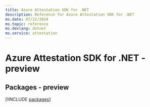 ```yaml
---
title: Azure Attestation SDK for .NET
description: Reference for Azure Attestation SDK for .NET
ms.date: 07/22/2024
ms.topic: reference
ms.devlang: dotnet
ms.service: attestation
---
```

# Azure Attestation SDK for .NET - preview
## Packages - preview
[!INCLUDE [packages](attestation-index.md)]